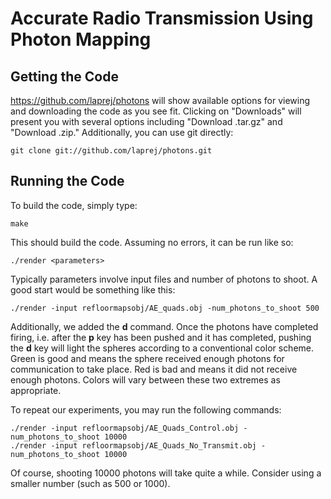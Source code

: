 Accurate Radio Transmission Using Photon Mapping
================================================

Getting the Code
----------------
https://github.com/laprej/photons will show available options for viewing
and downloading the code as you see fit.  Clicking on "Downloads" will
present you with several options including "Download .tar.gz" and
"Download .zip."  Additionally, you can use git directly:

    git clone git://github.com/laprej/photons.git

Running the Code
----------------
To build the code, simply type:

    make

This should build the code.  Assuming no errors, it can be run like so:

    ./render <parameters>

Typically parameters involve input files and number of photons to shoot. A
good start would be something like this:

    ./render -input refloormapsobj/AE_quads.obj -num_photons_to_shoot 500

Additionally, we added the **d** command.  Once the photons have completed
firing, i.e. after the **p** key has been pushed and it has completed, pushing
the **d** key will light the spheres according to a conventional color scheme.
Green is good and means the sphere received enough photons for communication
to take place.  Red is bad and means it did not receive enough photons.  Colors
will vary between these two extremes as appropriate.

To repeat our experiments, you may run the following commands:

    ./render -input refloormapsobj/AE_Quads_Control.obj -num_photons_to_shoot 10000
	./render -input refloormapsobj/AE_Quads_No_Transmit.obj -num_photons_to_shoot 10000

Of course, shooting 10000 photons will take quite a while.  Consider
using a smaller number (such as 500 or 1000).
